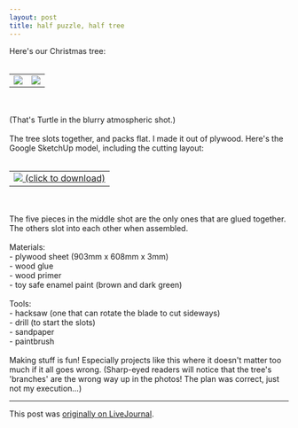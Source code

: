```yaml
---
layout: post
title: half puzzle, half tree
---
```


<div class="entry-item s2-entrytext">Here's our Christmas tree:<br/><br/><table style="width:auto;"><tr><td><a href="http://picasaweb.google.com/lh/photo/fE4oaeTeo1cB2sy4MgSHvw?feat=embedwebsite" rel="nofollow"><img src="http://lh4.ggpht.com/_L3XQL9bgmnM/SyAu4Da3ZRI/AAAAAAAAC_M/f7s7YGL1ycM/s288/slat_tree_with_lights.jpg"/></a></td><td><a href="http://picasaweb.google.com/lh/photo/5L19L7-QNBcf9N_FlJveAw?feat=embedwebsite" rel="nofollow"><img src="http://lh5.ggpht.com/_L3XQL9bgmnM/SyAu4T0XrYI/AAAAAAAAC_Q/ugF8OA6JRwc/s288/slat_tree_with_lights2.jpg"/></a></td></tr></table><br/><br/>(That's Turtle in the blurry atmospheric shot.)<br/><br/>The tree slots together, and packs flat. I made it out of plywood. Here's the Google SketchUp model, including the cutting layout:<br/><br/><table style="width:auto;"><tr><td><a href="http://sketchup.google.com/3dwarehouse/details?mid=5b189cf8d39a5ef2a491e95814f1919e" rel="nofollow"><img src="http://lh6.ggpht.com/_L3XQL9bgmnM/SyAu4HjBf2I/AAAAAAAAC_I/hLmcX6jG5dU/s400/slat_tree.jpg"/> (click to download)</a></td></tr></table><br/><br/>The five pieces in the middle shot are the only ones that are glued together. The others slot into each other when assembled.<br/><br/>Materials: <br/>- plywood sheet (903mm x 608mm x 3mm)<br/>- wood glue<br/>- wood primer<br/>- toy safe enamel paint (brown and dark green)<br/><br/>Tools:<br/>- hacksaw (one that can rotate the blade to cut sideways)<br/>- drill (to start the slots)<br/>- sandpaper<br/>- paintbrush<br/><br/>Making stuff is fun! Especially projects like this where it doesn't matter too much if it all goes wrong. (Sharp-eyed readers will notice that the tree's 'branches' are the wrong way up in the photos! The plan was correct, just not my execution...)</div><p><hr></p><p>This post was <a href="http://ferkeltongs.livejournal.com/30419.html">originally on LiveJournal</a>.</p>